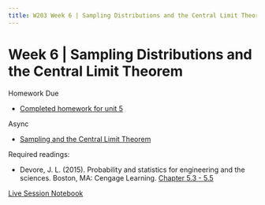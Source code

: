 ```yaml
---
title: W203 Week 6 | Sampling Distributions and the Central Limit Theorem
---
```


# Week 6 | Sampling Distributions and the Central Limit Theorem

Homework Due
* [Completed homework for unit 5](./unit_5_hw/Kevin_Hartman_unit_5_hw.html)

Async
* [Sampling and the Central Limit Theorem](https://learn.datascience.berkeley.edu/ap/courses/267/sections/283e2e3a-e711-41fb-b042-64d28352a50a/coursework/courseModule/162b97b2-4873-4ca8-aca2-26f20e66b580)

Required readings:
* Devore, J. L. (2015). Probability and statistics for engineering and the sciences. Boston, MA: Cengage Learning. [Chapter 5.3 - 5.5](./../Books/probability_and_statistics_for_engineering_and_the_sciences.pdf)

[Live Session Notebook](./unit_6_ls/unit_6_ls_ex.ipynb)
